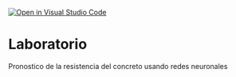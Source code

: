 [![Open in Visual Studio Code](https://classroom.github.com/assets/open-in-vscode-c66648af7eb3fe8bc4f294546bfd86ef473780cde1dea487d3c4ff354943c9ae.svg)](https://classroom.github.com/online_ide?assignment_repo_id=9431741&assignment_repo_type=AssignmentRepo)
# Laboratorio
Pronostico de la resistencia del concreto usando redes neuronales

